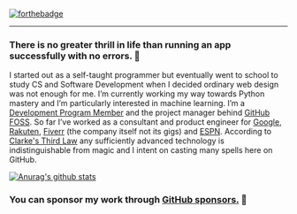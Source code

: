 [![forthebadge](https://forthebadge.com/images/badges/powered-by-black-magic.svg)](https://forthebadge.com)

___

### There is no greater thrill in life than running an app successfully with no errors. 🧠

I started out as a self-taught programmer but eventually went to school to study CS and Software Development when I decided ordinary web design was not enough for me. I’m currently working my way towards Python mastery and I’m particularly interested in machine learning. I’m a [Development Program Member](https://developer.github.com/program) and the project manager behind [GitHub FOSS](https://github.com/GitHub-FOSS). So far I’ve worked as a consultant and product engineer for [Google](https://referworkspace.app.goo.gl/Qiuo), [Rakuten](https://github.com/pkassotis/kassotis.com), [Fiverr](https://github.com/pkassotis/marketplace.chaobear.com) (the company itself not its gigs) and [ESPN](https://github.com/pkassotis/vonleipzig.com). According to [Clarke's Third Law](https://www.oxfordreference.com/view/10.1093/acref/9780195305678.001.0001/acref-9780195305678-e-70) any sufficiently advanced technology is indistinguishable from magic and I intent on casting many spells here on GitHub.

[![Anurag's github stats](https://github-readme-stats.vercel.app/api?username=pkassotis&show_icons=true&theme=synthwave)](https://github.com/pkassotis/github-readme-stats)

### You can sponsor my work through [GitHub sponsors.](https://github.com/sponsors/pkassotis) 🙈

